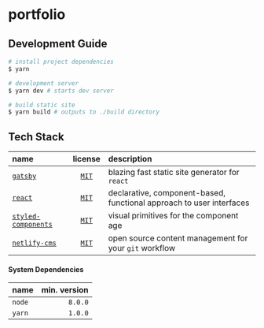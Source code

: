# portfolio


## Development Guide
```bash
# install project dependencies
$ yarn

# development server
$ yarn dev # starts dev server

# build static site
$ yarn build # outputs to ./build directory
```

## Tech Stack

| name | license | description |
|:-----|:-------:|:------------|
| [`gatsby`](https://www.gatsbyjs.org/) | [`MIT`](https://github.com/gatsbyjs/gatsby/blob/master/LICENSE) | blazing fast static site generator for `react` |
| [`react`](https://reactjs.org/) | [`MIT`](https://api.github.com/repos/facebook/react/license) | declarative, component-based, functional approach to user interfaces |
| [`styled-components`](https://styled-components.com) | [`MIT`](https://github.com/styled-components/styled-components/blob/master/LICENSE) | visual primitives for the component age |
| [`netlify-cms`](https://www.netlifycms.org/docs/widgets/) | [`MIT`](https://github.com/netlify/netlify-cms/blob/master/LICENSE) | open source content management for your `git` workflow |




#### System Dependencies
| name   | min. version |
|:-------|-------------:|
| `node` |      `8.0.0` |
| `yarn` |      `1.0.0` |
